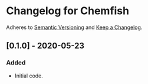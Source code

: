 # Changelog for Chemfish

Adheres to [Semantic Versioning](https://semver.org/spec/v2.0.0.html)
and [Keep a Changelog](https://keepachangelog.com/en/1.0.0/).


## [0.1.0] - 2020-05-23

### Added
- Initial code.
